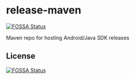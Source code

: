 # release-maven
[![FOSSA Status](https://app.fossa.com/api/projects/git%2Bgithub.com%2F7to328%2Frelease-maven.svg?type=shield)](https://app.fossa.com/projects/git%2Bgithub.com%2F7to328%2Frelease-maven?ref=badge_shield)

Maven repo for hosting Android/Java SDK releases


## License
[![FOSSA Status](https://app.fossa.com/api/projects/git%2Bgithub.com%2F7to328%2Frelease-maven.svg?type=large)](https://app.fossa.com/projects/git%2Bgithub.com%2F7to328%2Frelease-maven?ref=badge_large)